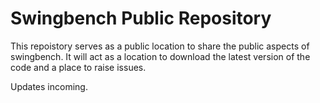 # Swingbench Public Repository
This repoistory serves as a public location to share the public aspects of swingbench. It will act as a location to download the latest version of the code and a place to raise issues.

Updates incoming.
